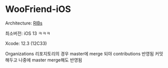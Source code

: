 # WooFriend-iOS



Architecture:  [RIBs](https://github.com/uber/RIBs)

최소버전: iOS 13 ㅋㅋㅋ

Xcode: 12.3 (12C33)








Organizations 리포지토리의 경우
master에 merge 되야 contributions 반영됨
커밋 해두고 나중에 master merge해도 반영됨
